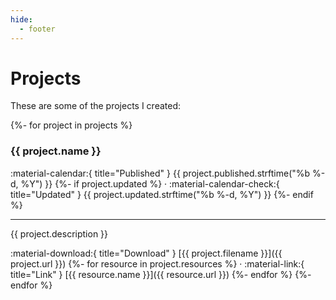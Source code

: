 ```yaml
---
hide:
  - footer
---
```


Projects
========

These are some of the projects I created:

{%- for project in projects %}
### {{ project.name }}

<aside class="mdx-font-size-small" markdown>
:material-calendar:{ title="Published" } {{ project.published.strftime("%b %-d, %Y") }}
{%- if project.updated %}
· :material-calendar-check:{ title="Updated" } {{ project.updated.strftime("%b %-d, %Y") }}
{%- endif %}
</aside>

---

{{ project.description }}

:material-download:{ title="Download" } [{{ project.filename }}]({{ project.url }})
{%- for resource in project.resources %}
· :material-link:{ title="Link" } [{{ resource.name }}]({{ resource.url }})
{%- endfor %}
{%- endfor %}
